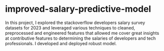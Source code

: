 # improved-salary-predictive-model
In this project, I explored the stackoverflow developers salary survey datasets for 2023 and leveraged various techniques to cleaned, preprocessed and engineered features that allowed me cover great insights at contributive features to determining the salaries of developers and tech professionals. I developed and deployed robust model.
